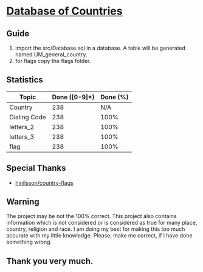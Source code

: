 # [Database of Countries](https://github.com/imithu/Database-of-Countries)


## Guide
1. import the src/Database.sql in a database.
   A table will be generated named UM_general_country.
2. for flags copy the flags folder.




## Statistics
|        Topic        |    Done ([0-9]*)    |    Done (%)    |
|---------------------|---------------------|----------------|
| Country             | 238                 | N/A            |
| Dialing Code        | 238                 | 100%           |
| letters_2           | 238                 | 100%           |
| letters_3           | 238                 | 100%           |
| flag                | 238                 | 100%           |




## Special Thanks
- [hjnilsson/country-flags](https://github.com/hjnilsson/country-flags.git)


## Warning
The project may be not the 100% correct. This project also contains information which is not considered or is considered as true for many place, country, religion and race.
I am doing my best for making this too much accurate with my little knowledge.
Please, make me correct, if i have done something wrong.



## Thank you very much.